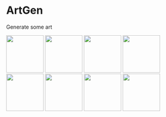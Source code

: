 # ArtGen
Generate some art

<img src="http://i.imgur.com/EKtjFhy.jpg" height=100 width=100>
<img src="http://i.imgur.com/PL1ssqZ.jpg" height=100 width=100>
<img src="http://i.imgur.com/moYYb99.jpg" height=100 width=100>
<img src="http://i.imgur.com/ydHn28j.jpg" height=100 width=100>
<img src="http://i.imgur.com/1r9vKxq.jpg" height=100 width=100>

<img src="http://i.imgur.com/eUmCqNw.jpg" height=100 width=100>
<img src="http://i.imgur.com/MVjPBV0.jpg" height=100 width=100>
<img src="http://i.imgur.com/UnKthZd.jpg" height=100 width=100>

